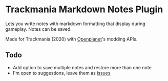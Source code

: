 # Trackmania Markdown Notes Plugin

Lets you write notes with markdown formatting that display during gameplay. Notes can be saved.

Made for Trackmania (2020) with [Openplanet](https://openplanet.dev/)'s modding APIs.

## Todo

- Add option to save multiple notes and restore more than one note
- I'm open to suggestions, leave them as [issues](https://github.com/Reinachan/Trackmania-Markdown-Notes/issues)
